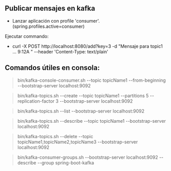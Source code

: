 ## Publicar mensajes en kafka
- Lanzar aplicación con profile 'consumer'. (spring.profiles.active=consumer)


Ejecutar commando:
- curl -X POST http://localhost:8080/add?key=3 -d "Mensaje para topic1 ... 9:12A "  --header 'Content-Type: text/plain'

## Comandos útiles en consola:

> bin/kafka-console-consumer.sh --topic topicName1 --from-beginning --bootstrap-server localhost:9092

> bin/kafka-topics.sh --create --topic topicName1  --partitions 5 --replication-factor 3 --bootstrap-server localhost:9092

> bin/kafka-topics.sh --list --bootstrap-server localhost:9092

> bin/kafka-topics.sh --describe --topic topicName1 --bootstrap-server localhost:9092

> bin/kafka-topics.sh --delete --topic topicName1,topicName2,topicName3 --bootstrap-server localhost:9092

> bin/kafka-consumer-groups.sh --bootstrap-server localhost:9092 --describe --group spring-boot-kafka